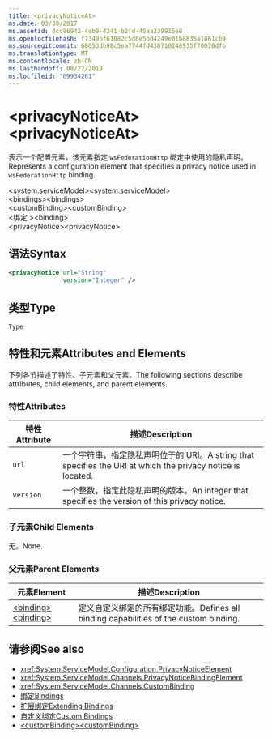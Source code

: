 ```yaml
---
title: <privacyNoticeAt>
ms.date: 03/30/2017
ms.assetid: 4cc96942-4eb9-4241-b2fd-45aa239915e8
ms.openlocfilehash: f7349bf61082c5d8e5bd4249e01b8835a1861cb9
ms.sourcegitcommit: 68653db98c5ea7744fd438710248935f70020dfb
ms.translationtype: MT
ms.contentlocale: zh-CN
ms.lasthandoff: 08/22/2019
ms.locfileid: "69934261"
---
```

# <a name="privacynoticeat"></a><span data-ttu-id="577bf-101">\<privacyNoticeAt></span><span class="sxs-lookup"><span data-stu-id="577bf-101">\<privacyNoticeAt></span></span>
<span data-ttu-id="577bf-102">表示一个配置元素，该元素指定 `wsFederationHttp` 绑定中使用的隐私声明。</span><span class="sxs-lookup"><span data-stu-id="577bf-102">Represents a configuration element that specifies a privacy notice used in `wsFederationHttp` binding.</span></span>  
  
 <span data-ttu-id="577bf-103">\<system.serviceModel></span><span class="sxs-lookup"><span data-stu-id="577bf-103">\<system.serviceModel></span></span>  
<span data-ttu-id="577bf-104">\<bindings></span><span class="sxs-lookup"><span data-stu-id="577bf-104">\<bindings></span></span>  
<span data-ttu-id="577bf-105">\<customBinding></span><span class="sxs-lookup"><span data-stu-id="577bf-105">\<customBinding></span></span>  
<span data-ttu-id="577bf-106">\<绑定 ></span><span class="sxs-lookup"><span data-stu-id="577bf-106">\<binding></span></span>  
<span data-ttu-id="577bf-107">\<privacyNotice></span><span class="sxs-lookup"><span data-stu-id="577bf-107">\<privacyNotice></span></span>  
  
## <a name="syntax"></a><span data-ttu-id="577bf-108">语法</span><span class="sxs-lookup"><span data-stu-id="577bf-108">Syntax</span></span>  
  
```xml  
<privacyNotice url="String"
               version="Integer" />
```  
  
## <a name="type"></a><span data-ttu-id="577bf-109">类型</span><span class="sxs-lookup"><span data-stu-id="577bf-109">Type</span></span>  
 `Type`  
  
## <a name="attributes-and-elements"></a><span data-ttu-id="577bf-110">特性和元素</span><span class="sxs-lookup"><span data-stu-id="577bf-110">Attributes and Elements</span></span>  
 <span data-ttu-id="577bf-111">下列各节描述了特性、子元素和父元素。</span><span class="sxs-lookup"><span data-stu-id="577bf-111">The following sections describe attributes, child elements, and parent elements.</span></span>  
  
### <a name="attributes"></a><span data-ttu-id="577bf-112">特性</span><span class="sxs-lookup"><span data-stu-id="577bf-112">Attributes</span></span>  
  
|<span data-ttu-id="577bf-113">特性</span><span class="sxs-lookup"><span data-stu-id="577bf-113">Attribute</span></span>|<span data-ttu-id="577bf-114">描述</span><span class="sxs-lookup"><span data-stu-id="577bf-114">Description</span></span>|  
|---------------|-----------------|  
|`url`|<span data-ttu-id="577bf-115">一个字符串，指定隐私声明位于的 URI。</span><span class="sxs-lookup"><span data-stu-id="577bf-115">A string that specifies the URI at which the privacy notice is located.</span></span>|  
|`version`|<span data-ttu-id="577bf-116">一个整数，指定此隐私声明的版本。</span><span class="sxs-lookup"><span data-stu-id="577bf-116">An integer that specifies the version of this privacy notice.</span></span>|  
  
### <a name="child-elements"></a><span data-ttu-id="577bf-117">子元素</span><span class="sxs-lookup"><span data-stu-id="577bf-117">Child Elements</span></span>  
 <span data-ttu-id="577bf-118">无。</span><span class="sxs-lookup"><span data-stu-id="577bf-118">None.</span></span>  
  
### <a name="parent-elements"></a><span data-ttu-id="577bf-119">父元素</span><span class="sxs-lookup"><span data-stu-id="577bf-119">Parent Elements</span></span>  
  
|<span data-ttu-id="577bf-120">元素</span><span class="sxs-lookup"><span data-stu-id="577bf-120">Element</span></span>|<span data-ttu-id="577bf-121">描述</span><span class="sxs-lookup"><span data-stu-id="577bf-121">Description</span></span>|  
|-------------|-----------------|  
|[<span data-ttu-id="577bf-122">\<binding></span><span class="sxs-lookup"><span data-stu-id="577bf-122">\<binding></span></span>](../../../misc/binding.md)|<span data-ttu-id="577bf-123">定义自定义绑定的所有绑定功能。</span><span class="sxs-lookup"><span data-stu-id="577bf-123">Defines all binding capabilities of the custom binding.</span></span>|  
  
## <a name="see-also"></a><span data-ttu-id="577bf-124">请参阅</span><span class="sxs-lookup"><span data-stu-id="577bf-124">See also</span></span>

- <xref:System.ServiceModel.Configuration.PrivacyNoticeElement>
- <xref:System.ServiceModel.Channels.PrivacyNoticeBindingElement>
- <xref:System.ServiceModel.Channels.CustomBinding>
- [<span data-ttu-id="577bf-125">绑定</span><span class="sxs-lookup"><span data-stu-id="577bf-125">Bindings</span></span>](../../../wcf/bindings.md)
- [<span data-ttu-id="577bf-126">扩展绑定</span><span class="sxs-lookup"><span data-stu-id="577bf-126">Extending Bindings</span></span>](../../../wcf/extending/extending-bindings.md)
- [<span data-ttu-id="577bf-127">自定义绑定</span><span class="sxs-lookup"><span data-stu-id="577bf-127">Custom Bindings</span></span>](../../../wcf/extending/custom-bindings.md)
- [<span data-ttu-id="577bf-128">\<customBinding></span><span class="sxs-lookup"><span data-stu-id="577bf-128">\<customBinding></span></span>](custombinding.md)
